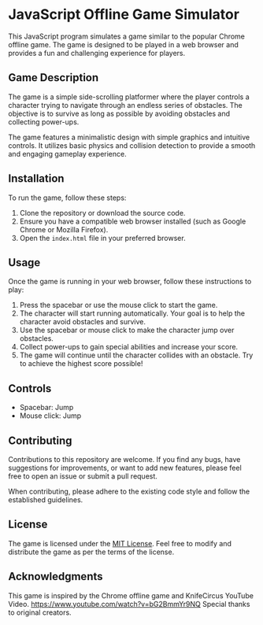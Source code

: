 # JavaScript Offline Game Simulator

This JavaScript program simulates a game similar to the popular Chrome offline game. The game is designed to be played in a web browser and provides a fun and challenging experience for players.

## Game Description

The game is a simple side-scrolling platformer where the player controls a character trying to navigate through an endless series of obstacles. The objective is to survive as long as possible by avoiding obstacles and collecting power-ups.

The game features a minimalistic design with simple graphics and intuitive controls. It utilizes basic physics and collision detection to provide a smooth and engaging gameplay experience.

## Installation

To run the game, follow these steps:

1. Clone the repository or download the source code.
2. Ensure you have a compatible web browser installed (such as Google Chrome or Mozilla Firefox).
3. Open the `index.html` file in your preferred browser.

## Usage

Once the game is running in your web browser, follow these instructions to play:

1. Press the spacebar or use the mouse click to start the game.
2. The character will start running automatically. Your goal is to help the character avoid obstacles and survive.
3. Use the spacebar or mouse click to make the character jump over obstacles.
4. Collect power-ups to gain special abilities and increase your score.
5. The game will continue until the character collides with an obstacle. Try to achieve the highest score possible!

## Controls

- Spacebar: Jump
- Mouse click: Jump

## Contributing

Contributions to this repository are welcome. If you find any bugs, have suggestions for improvements, or want to add new features, please feel free to open an issue or submit a pull request.

When contributing, please adhere to the existing code style and follow the established guidelines.

## License

The game is licensed under the [MIT License](LICENSE). Feel free to modify and distribute the game as per the terms of the license.

## Acknowledgments

This game is inspired by the Chrome offline game and KnifeCircus YouTube Video. 
https://www.youtube.com/watch?v=bG2BmmYr9NQ
Special thanks to original creators.
